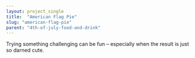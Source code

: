 ```yaml
---
layout: project_single
title:  "American Flag Pie"
slug: "american-flag-pie"
parent: "4th-of-july-food-and-drink"
---
```

Trying something challenging can be fun – especially when the result is just so darned cute.